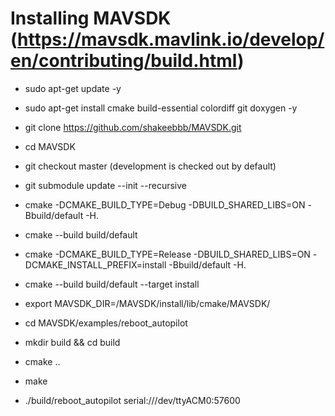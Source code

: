 # Installing MAVSDK (https://mavsdk.mavlink.io/develop/en/contributing/build.html)

- sudo apt-get update -y
- sudo apt-get install cmake build-essential colordiff git doxygen -y

- git clone https://github.com/shakeebbb/MAVSDK.git
- cd MAVSDK
- git checkout master (development is checked out by default)
- git submodule update --init --recursive

- cmake -DCMAKE_BUILD_TYPE=Debug -DBUILD_SHARED_LIBS=ON -Bbuild/default -H.
- cmake --build build/default

- cmake -DCMAKE_BUILD_TYPE=Release -DBUILD_SHARED_LIBS=ON -DCMAKE_INSTALL_PREFIX=install -Bbuild/default -H.
- cmake --build build/default --target install

- export MAVSDK_DIR=<path>/MAVSDK/install/lib/cmake/MAVSDK/
- cd MAVSDK/examples/reboot_autopilot
- mkdir build && cd build
- cmake ..
- make

- ./build/reboot_autopilot serial:///dev/ttyACM0:57600

